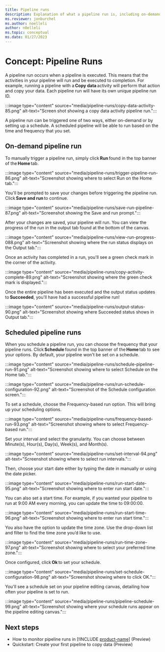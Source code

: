 ```yaml
---
title: Pipeline runs
description: Explanation of what a pipeline run is, including on-demand and scheduled runs.
ms.reviewer: jonburchel
ms.author: noelleli
author: n0elleli
ms.topic: conceptual
ms.date: 01/27/2023
---
```


# Concept: Pipeline Runs

A pipeline run occurs when a pipeline is executed. This means that the activities in your pipeline will run and be executed to completion. For example, running a pipeline with a **Copy data** activity will perform that action and copy your data. Each pipeline run will have its own unique pipeline run ID.

:::image type="content" source="media/pipeline-runs/copy-data-activity-85.png" alt-text="Screen shot showing a copy data activity pipeline run.":::

A pipeline run can be triggered one of two ways, either on-demand or by setting up a schedule. A scheduled pipeline will be able to run based on the time and frequency that you set.

## On-demand pipeline run

To manually trigger a pipeline run, simply click **Run** found in the top banner of the **Home** tab.

:::image type="content" source="media/pipeline-runs/trigger-pipeline-run-86.png" alt-text="Screenshot showing where to select Run on the Home tab.":::

You'll be prompted to save your changes before triggering the pipeline run. Click **Save and run** to continue.

:::image type="content" source="media/pipeline-runs/save-run-pipeline-87.png" alt-text="Screenshot showing the Save and run prompt.":::

After your changes are saved, your pipeline will run. You can view the progress of the run in the output tab found at the bottom of the canvas.

:::image type="content" source="media/pipeline-runs/view-run-progress-088.png" alt-text="Screenshot showing where the run status displays on the Output tab.":::

Once an activity has completed in a run, you'll see a green check mark in the corner of the activity.

:::image type="content" source="media/pipeline-runs/copy-activity-complete-89.png" alt-text="Screenshot showing where the green check mark is displayed.":::

Once the entire pipeline has been executed and the output status updates to **Succeeded**, you'll have had a successful pipeline run!

:::image type="content" source="media/pipeline-runs/output-status-90.png" alt-text="Screenshot showing where Succeeded status shows in Output tab.":::

## Scheduled pipeline runs

When you schedule a pipeline run, you can choose the frequency that your pipeline runs. Click **Schedule** found in the top banner of the **Home** tab to see your options. By default, your pipeline won't be set on a schedule.

:::image type="content" source="media/pipeline-runs/schedule-pipeline-run-91.png" alt-text="Screenshot showing where to select Schedule on the Home tab.":::

:::image type="content" source="media/pipeline-runs/run-schedule-configuration-92.png" alt-text="Screenshot of the Schedule configuration screen.":::

To set a schedule, choose the Frequency-based run option. This will bring up your scheduling options.

:::image type="content" source="media/pipeline-runs/frequency-based-run-93.png" alt-text="Screenshot showing where to select Frequency-based run.":::

Set your interval and select the granularity. You can choose between Minute(s), Hour(s), Day(s), Week(s), and Month(s).

:::image type="content" source="media/pipeline-runs/set-interval-94.png" alt-text="Screenshot showing where to select run intervals.":::

Then, choose your start date either by typing the date in manually or using the date picker.

:::image type="content" source="media/pipeline-runs/run-start-date-95.png" alt-text="Screenshot showing where to enter run start date.":::

You can also set a start time. For example, if you wanted your pipeline to run at 9:00 AM every morning, you can update the time to 09:00:00.

:::image type="content" source="media/pipeline-runs/run-start-time-96.png" alt-text="Screenshot showing where to enter run start time.":::

You also have the option to update the time zone. Use the drop-down list and filter to find the time zone you’d like to use.

:::image type="content" source="media/pipeline-runs/run-time-zone-97.png" alt-text="Screenshot showing where to select your preferred time zone.":::

Once configured, click **Ok** to set your schedule.

:::image type="content" source="media/pipeline-runs/set-schedule-configuration-98.png" alt-text="Screenshot showing where to click OK.":::

You'll see a schedule set on your pipeline editing canvas, detailing how often your pipeline is set to run.

:::image type="content" source="media/pipeline-runs/pipeline-schedule-99.png" alt-text="Screenshot showing where your schedule runs appear on the pipeline editing canvas.":::

## Next steps

- How to monitor pipeline runs in [!INCLUDE [product-name](../includes/product-name.md)] (Preview)
- Quickstart: Create your first pipeline to copy data (Preview)
